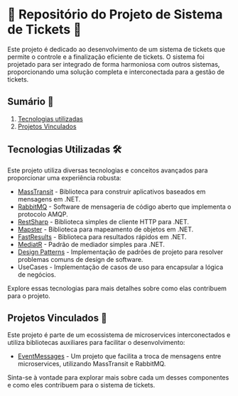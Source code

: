 # 🎫 Repositório do Projeto de Sistema de Tickets 🚀

Este projeto é dedicado ao desenvolvimento de um sistema de tickets que permite o controle e a finalização eficiente de tickets. O sistema foi projetado para ser integrado de forma harmoniosa com outros sistemas, proporcionando uma solução completa e interconectada para a gestão de tickets.

## Sumário 📑

1. [Tecnologias utilizadas](#tecnologias-utilizadas)
2. [Projetos Vinculados](#projetos-vinculados)

## Tecnologias Utilizadas 🛠️

Este projeto utiliza diversas tecnologias e conceitos avançados para proporcionar uma experiência robusta:

- [MassTransit](https://masstransit-project.com/) - Biblioteca para construir aplicativos baseados em mensagens em .NET.
- [RabbitMQ](https://www.rabbitmq.com/) - Software de mensageria de código aberto que implementa o protocolo AMQP.
- [RestSharp](https://restsharp.dev/) - Biblioteca simples de cliente HTTP para .NET.
- [Mapster](https://github.com/MapsterMapper/Mapster) - Biblioteca para mapeamento de objetos em .NET.
- [FastResults](https://github.com/AkioSerizawa/FastResults) - Biblioteca para resultados rápidos em .NET.
- [MediatR](https://github.com/jbogard/MediatR) - Padrão de mediador simples para .NET.
- [Design Patterns](https://refactoring.guru/pt-br/design-patterns/csharp) - Implementação de padrões de projeto para resolver problemas comuns de design de software.
- UseCases - Implementação de casos de uso para encapsular a lógica de negócios.

Explore essas tecnologias para mais detalhes sobre como elas contribuem para o projeto.

## Projetos Vinculados 🔗

Este projeto é parte de um ecossistema de microservices interconectados e utiliza bibliotecas auxiliares para facilitar o desenvolvimento:

- [EventMessages](https://github.com/akiosum/EventMessages) - Um projeto que facilita a troca de mensagens entre microservices, utilizando MassTransit e RabbitMQ.

Sinta-se à vontade para explorar mais sobre cada um desses componentes e como eles contribuem para o sistema de tickets.
